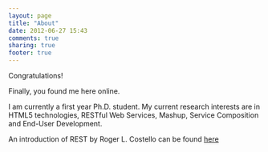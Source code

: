 ```yaml
---
layout: page
title: "About"
date: 2012-06-27 15:43
comments: true
sharing: true
footer: true
---
```

Congratulations!

Finally, you found me here online.

I am currently a first year Ph.D. student. My current research interests are in HTML5 technologies, RESTful Web Services, Mashup, Service Composition and End-User Development.

An introduction of REST by Roger L. Costello can be found <a href="http://www.xfront.com/sld001.htm" target="_blank">here</a>


